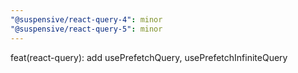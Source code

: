 ```yaml
---
"@suspensive/react-query-4": minor
"@suspensive/react-query-5": minor
---
```


feat(react-query): add usePrefetchQuery, usePrefetchInfiniteQuery
